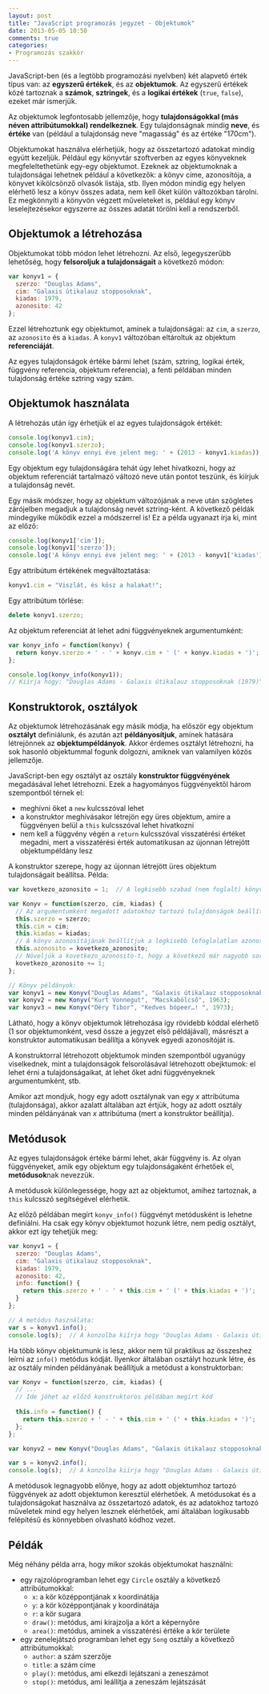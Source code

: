 ```yaml
---
layout: post
title: "JavaScript programozás jegyzet - Objektumok"
date: 2013-05-05 10:50
comments: true
categories: 
- Programozás szakkör
---
```


JavaScript-ben (és a legtöbb programozási nyelvben) két alapvető érték típus van: az **egyszerű értékek**, és az **objektumok**. Az egyszerű értékek közé tartoznak a **számok**, **sztringek**, és a **logikai értékek** (`true`, `false`), ezeket már ismerjük.

Az objektumok legfontosabb jellemzője, hogy **tulajdonságokkal (más néven attribútumokkal) rendelkeznek**. Egy tulajdonságnak mindig **neve**, és **értéke** van (például a tulajdonság neve "magasság" és az értéke "170cm").

Objektumokat használva elérhetjük, hogy az összetartozó adatokat mindig együtt kezeljük. Például egy könyvtár szoftverben az egyes könyveknek megfeleltethetünk egy-egy objektumot. Ezeknek az objektumoknak a tulajdonságai lehetnek például a következők: a könyv címe, azonosítója, a könyvet kikölcsönző olvasók listája, stb. Ilyen módon mindig egy helyen elérhető lesz a könyv összes adata, nem kell őket külön változókban tárolni. Ez megkönnyíti a könyvön végzett műveleteket is, például egy könyv leselejtezésekor egyszerre az összes adatát törölni kell a rendszerből.

Objektumok a létrehozása
------------------------

Objektumokat több módon lehet létrehozni. Az első, legegyszerűbb lehetőség, hogy **felsoroljuk a tulajdonságait** a következő módon:

```javascript
var konyv1 = {
  szerzo: "Douglas Adams",
  cim: "Galaxis útikalauz stopposoknak",
  kiadas: 1979,
  azonosito: 42
};
```

Ezzel létrehoztunk egy objektumot, aminek a tulajdonságai: az `cim`, a `szerzo`, az `azonosito` és a `kiadas`. A `konyv1` változóban eltároltuk az objektum **referenciáját**.

Az egyes tulajdonságok értéke bármi lehet (szám, sztring, logikai érték, függvény referencia, objektum referencia), a fenti példában minden tulajdonság értéke sztring vagy szám.

Objektumok használata
---------------------

A létrehozás után így érhetjük el az egyes tulajdonságok értékét:

```javascript
console.log(konyv1.cim);
console.log(konyv1.szerzo);
console.log('A könyv ennyi éve jelent meg: ' + (2013 - konyv1.kiadas));
```

Egy objektum egy tulajdonságára tehát úgy lehet hivatkozni, hogy az objektum referenciát tartalmazó változó neve után pontot teszünk, és kiírjuk a tulajdonság nevét.

Egy másik módszer, hogy az objektum változójának a neve után szögletes zárójelben megadjuk a tulajdonság nevét sztring-ként. A következő példák mindegyike működik ezzel a módszerrel is! Ez a példa ugyanazt írja ki, mint az előző:

```javascript
console.log(konyv1['cim']);
console.log(konyv1['szerzo']);
console.log('A könyv ennyi éve jelent meg: ' + (2013 - konyv1['kiadas']));
```

Egy attribútum értékének megváltoztatása:

```javascript
konyv1.cim = "Viszlát, és kösz a halakat!";
```

Egy attribútum törlése:

```javascript
delete konyv1.szerzo;
```

Az objektum referenciát át lehet adni függvényeknek argumentumként:

```javascript
var konyv_info = function(konyv) {
  return konyv.szerzo + ' - ' + konyv.cim + ' (' + konyv.kiadas + ')';
};

console.log(konyv_info(konyv1));
// Kiírja hogy: "Douglas Adams - Galaxis útikalauz stopposoknak (1979)"
```

Konstruktorok, osztályok
------------------------

Az objektumok létrehozásának egy másik módja, ha először egy objektum **osztályt** definiálunk, és azután azt **példányosítjuk**, aminek hatására létrejönnek az **objektumpéldányok**. Akkor érdemes osztályt létrehozni, ha sok hasonló objektummal fogunk dolgozni, amiknek van valamilyen közös jellemzője.

JavaScript-ben egy osztályt az osztály **konstruktor függvényének** megadásával lehet létrehozni. Ezek a hagyományos függvényektől három szempontból térnek el:

* meghívni őket a `new` kulcsszóval lehet
* a konstruktor meghívásakor létrejön egy üres objektum, amire a függvényen belül a `this` kulcsszóval lehet hivatkozni
* nem kell a függvény végén a `return` kulcsszóval visszatérési értéket megadni, mert a visszatérési érték automatikusan az újonnan létrejött objektumpéldány lesz

A konstruktor szerepe, hogy az újonnan létrejött üres objektum tulajdonságait beállítsa. Példa:

```javascript
var kovetkezo_azonosito = 1;  // A legkisebb szabad (nem foglalt) könyv azonosító

var Konyv = function(szerzo, cim, kiadas) {
  // Az argumentumként megadott adatokhoz tartozó tulajdonságok beállítása
  this.szerzo = szerzo;
  this.cim = cim;
  this.kiadas = kiadas;
  // A könyv azonosítájának beállítjuk a legkisebb lefoglalatlan azonosítót
  this.azonosito = kovetkezo_azonosito;
  // Növeljük a kovetkezo_azonosito-t, hogy a következő már nagyobb sorszámot kapjon
  kovetkezo_azonosito += 1;
};

// Könyv példányok:
var konyv1 = new Konyv("Douglas Adams", "Galaxis útikalauz stopposoknak", 1979);
var konyv2 = new Konyv("Kurt Vonnegut", "Macskabölcső", 1963);
var konyv3 = new Konyv("Déry Tibor", "Kedves bópeer…! ", 1973);
```

Látható, hogy a könyv objektumok létrehozása így rövidebb kóddal elérhető (1 sor objektumonként, vesd össze a jegyzet első példájával), másrészt a konstruktor automatikusan beállítja a könyvek egyedi azonosítóját is.

A konstruktorral létrehozott objektumok minden szempontból ugyanúgy viselkednek, mint a tulajdonságok felsorolásával létrehozott obejktumok: el lehet érni a tulajdonságaikat, át lehet őket adni függvényeknek argumentumként, stb.

Amikor azt mondjuk, hogy egy adott osztálynak van egy *x* attribútuma (tulajdonsága), akkor azalatt általában azt értjük, hogy az adott osztály minden példányának van *x* attribútuma (mert a konstruktor beállítja).

Metódusok
---------

Az egyes tulajdonságok értéke bármi lehet, akár függvény is. Az olyan függvényeket, amik egy objektum egy tulajdonságaként érhetőek el, **metódusok**nak nevezzük.

A metódusok különlegessége, hogy azt az objektumot, amihez tartoznak, a `this` kulcsszó segítségével elérhetik.

Az előző példában megírt `konyv_info()` függvényt metódusként is lehetne definiálni. Ha csak egy könyv objektumot hozunk létre, nem pedig osztályt, akkor ezt így tehetjük meg:

```javascript
var konyv1 = {
  szerzo: "Douglas Adams",
  cim: "Galaxis útikalauz stopposoknak",
  kiadas: 1979,
  azonosito: 42,
  info: function() {
    return this.szerzo + ' - ' + this.cim + ' (' + this.kiadas + ')';
  }
};

// A metódus használata:
var s = konyv1.info();
console.log(s);  // A konzolba kiírja hogy "Douglas Adams - Galaxis útikalauz stopposoknak (1979)"
```

Ha több könyv objektumunk is lesz, akkor nem túl praktikus az összeshez leírni az `info()` metódus kódját. Ilyenkor általában osztályt hozunk létre, és az osztály minden példányának beállítjuk a metódust a konstruktorban:

```javascript
var Konyv = function(szerzo, cim, kiadas) {
  // ...
  // Ide jöhet az előző konstruktoros példában megírt kód
  
  this.info = function() {
    return this.szerzo + ' - ' + this.cim + ' (' + this.kiadas + ')';
  };
};

var konyv2 = new Konyv("Douglas Adams", "Galaxis útikalauz stopposoknak", 1979);

var s = konyv2.info();
console.log(s);  // A konzolba kiírja hogy "Douglas Adams - Galaxis útikalauz stopposoknak (1979)"
```

A metódusok legnagyobb előnye, hogy az adott objektumhoz tartozó függvények az adott objektumon keresztül elérhetőek. A metódusokat és a tulajdonságokat használva az összetartozó adatok, és az adatokhoz tartozó műveletek mind egy helyen lesznek elérhetőek, ami általában logikusabb felépítésű és könnyebben olvasható kódhoz vezet.

Példák
------

Még néhány példa arra, hogy mikor szokás objektumokat használni:

* egy rajzolóprogramban lehet egy `Circle` osztály a következő attribútumokkal:
  * `x`: a kör középpontjának x koordinátája
  * `y`: a kör középpontjának y koordinátája
  * `r`: a kör sugara
  * `draw()`: metódus, ami kirajzolja a kört a képernyőre
  * `area()`: metódus, aminek a visszatérési értéke a kör területe
* egy zenelejátszó programban lehet egy `Song` osztály a következő attribútumokkal:
  * `author`: a szám szerzője
  * `title`: a szám címe
  * `play()`: metódus, ami elkezdi lejátszani a zeneszámot
  * `stop()`: metódus, ami leállítja a zeneszám lejátszását

